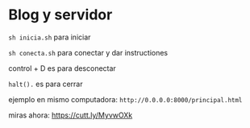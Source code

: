 Blog y servidor
=======


`sh inicia.sh` para iniciar

`sh conecta.sh` para conectar y dar instructiones

control + D es para desconectar

`halt().` es para cerrar

ejemplo en mismo computadora: `http://0.0.0.0:8000/principal.html`

miras ahora: https://cutt.ly/MyvwOXk